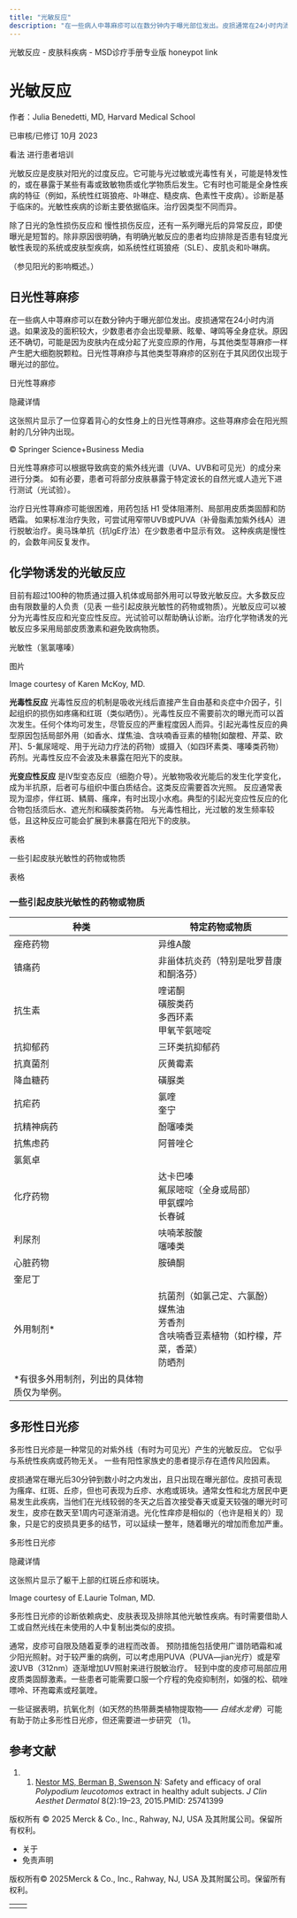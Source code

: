 ```yaml
---
title: "光敏反应"
description: "在一些病人中荨麻疹可以在数分钟内于曝光部位发出。皮损通常在24小时内消退。如果波及的面积较大，少数患者亦会出现晕厥、眩晕、哮鸣等全身症状。原因还不确切，可能是因为皮肤内在成分起了光变应原的作用，与其他类型荨麻疹一样产生肥大细胞脱颗粒。日光性荨麻疹与其他类型荨麻疹的区别在于其风团仅出现于曝光过的部位。"
---
```


﻿光敏反应 \- 皮肤科疾病 \- MSD诊疗手册专业版 honeypot link

# 光敏反应

作者：Julia Benedetti, MD, Harvard Medical School

已审核/已修订 10月 2023

看法 进行患者培训

光敏反应是皮肤对阳光的过度反应。它可能与光过敏或光毒性有关，可能是特发性的，或在暴露于某些有毒或致敏物质或化学物质后发生。它有时也可能是全身性疾病的特征（例如，系统性红斑狼疮、卟啉症、糙皮病、色素性干皮病）。诊断是基于临床的。光敏性疾病的诊断主要依据临床。治疗因类型不同而异。

除了日光的急性损伤反应和 慢性损伤反应，还有一系列曝光后的异常反应，即使曝光是短暂的。除非原因很明确，有明确光敏反应的患者均应排除是否患有轻度光敏性表现的系统或皮肤型疾病，如系统性红斑狼疮（SLE）、皮肌炎和卟啉病。

（参见阳光的影响概述。）

## 日光性荨麻疹

在一些病人中荨麻疹可以在数分钟内于曝光部位发出。皮损通常在24小时内消退。如果波及的面积较大，少数患者亦会出现晕厥、眩晕、哮鸣等全身症状。原因还不确切，可能是因为皮肤内在成分起了光变应原的作用，与其他类型荨麻疹一样产生肥大细胞脱颗粒。日光性荨麻疹与其他类型荨麻疹的区别在于其风团仅出现于曝光过的部位。

日光性荨麻疹



隐藏详情

这张照片显示了一位穿着背心的女性身上的日光性荨麻疹。这些荨麻疹会在阳光照射的几分钟内出现。

© Springer Science+Business Media

日光性荨麻疹可以根据导致病变的紫外线光谱（UVA、UVB和可见光）的成分来进行分类。 如有必要，患者可将部分皮肤暴露于特定波长的自然光或人造光下进行测试（光试验）。

治疗日光性荨麻疹可能很困难，用药包括 H1 受体阻滞剂、局部用皮质类固醇和防晒霜。 如果标准治疗失败，可尝试用窄带UVB或PUVA（补骨脂素加紫外线A）进行脱敏治疗。奥马珠单抗（抗IgE疗法）在少数患者中显示有效。 这种疾病是慢性的，会数年间反复发作。

## 化学物诱发的光敏反应

目前有超过100种的物质通过摄入机体或局部外用可以导致光敏反应。大多数反应由有限数量的人负责（见表 一些引起皮肤光敏性的药物或物质）。光敏反应可以被分为光毒性反应和光变应性反应。光试验可以帮助确认诊断。治疗化学物诱发的光敏反应多采用局部皮质激素和避免致病物质。

光敏性（氢氯噻嗪）



图片

Image courtesy of Karen McKoy, MD.

**光毒性反应** 光毒性反应的机制是吸收光线后直接产生自由基和炎症中介因子，引起组织的损伤如疼痛和红斑（类似晒伤）。光毒性反应不需要前次的曝光而可以首次发生。任何个体均可发生，尽管反应的严重程度因人而异。引起光毒性反应的典型原因包括局部外用（如香水、煤焦油、含呋喃香豆素的植物\[如酸橙、芹菜、欧芹\]、5-氟尿嘧啶、用于光动力疗法的药物）或摄入（如四环素类、噻嗪类药物）药剂。光毒性反应不会波及未暴露在阳光下的皮肤。

**光变应性反应** 是Ⅳ型变态反应（细胞介导）。光敏物吸收光能后的发生化学变化，成为半抗原，后者可与组织中蛋白质结合。这类反应需要首次光照。 反应通常表现为湿疹，伴红斑、鳞屑、瘙痒，有时出现小水疱。典型的引起光变应性反应的化合物包括须后水、遮光剂和磺胺类药物。 与光毒性相比，光过敏的发生频率较低，且这种反应可能会扩展到未暴露在阳光下的皮肤。

表格

一些引起皮肤光敏性的药物或物质

表格

### 一些引起皮肤光敏性的药物或物质

| 种类 | 特定药物或物质 |
| --- | --- |
| 痤疮药物 | 异维A酸 |
| 镇痛药 | 非甾体抗炎药（特别是吡罗昔康和酮洛芬） |
| 抗生素 | 喹诺酮<br>磺胺类药<br>多西环素<br>甲氧苄氨嘧啶 |
| 抗抑郁药 | 三环类抗抑郁药 |
| 抗真菌剂 | 灰黄霉素 |
| 降血糖药 | 磺脲类 |
| 抗疟药 | 氯喹<br>奎宁 |
| 抗精神病药 | 酚噻嗪类 |
| 抗焦虑药 | 阿普唑仑 |
| 氯氮卓 |
| 化疗药物 | 达卡巴嗪<br>氟尿嘧啶（全身或局部）<br>甲氨蝶呤<br>长春碱 |
| 利尿剂 | 呋喃苯胺酸<br>噻嗪类 |
| 心脏药物 | 胺碘酮 |
| 奎尼丁 |
| 外用制剂\* | 抗菌剂（如氯己定、六氯酚）<br>媒焦油<br>芳香剂<br>含呋喃香豆素植物（如柠檬，芹菜，香菜）<br>防晒剂 |
| \*有很多外用制剂，列出的具体物质仅为举例。 |

## 多形性日光疹

多形性日光疹是一种常见的对紫外线（有时为可见光）产生的光敏反应。 它似乎与系统性疾病或药物无关。 一些有阳性家族史的患者提示存在遗传风险因素。

皮损通常在曝光后30分钟到数小时之内发出，且只出现在曝光部位。皮损可表现为瘙痒、红斑、丘疹，但也可表现为丘疹、水疱或斑块。通常女性和北方居民中更易发生此疾病，当他们在光线较弱的冬天之后首次接受春天或夏天较强的曝光时可发生，皮疹在数天至1周内可逐渐消退。光化性痒疹是相似的（也许是相关的）现象，只是它的皮损具更多的结节，可以延续一整年，随着曝光的增加而愈加严重。

多形性日光疹



隐藏详情

这张照片显示了躯干上部的红斑丘疹和斑块。

Image courtesy of E.Laurie Tolman, MD.

多形性日光疹的诊断依赖病史、皮肤表现及排除其他光敏性疾病。有时需要借助人工或自然光线在未使用的人中复制出类似的皮损。

通常，皮疹可自限及随着夏季的进程而改善。 预防措施包括使用广谱防晒霜和减少阳光照射。对于较严重的病例，可以考虑用PUVA（PUVA―jian光疗）或是窄波UVB（312nm）逐渐增加UV照射来进行脱敏治疗。 轻到中度的皮疹可局部应用皮质类固醇激素。一些患者可能需要口服一个疗程的免疫抑制剂，如强的松、硫唑嘌呤、环孢霉素或羟氯喹。

一些证据表明，抗氧化剂（如天然的热带蕨类植物提取物—— _白绒水龙骨_）可能有助于防止多形性日光疹，但还需要进一步研究 （1)。

## 参考文献

1. 1. [Nestor MS, Berman B, Swenson N](https://www.ncbi.nlm.nih.gov/pmc/articles/PMC4345929/): Safety and efficacy of oral _Polypodium leucotomos_ extract in healthy adult subjects. _J Clin Aesthet Dermatol_ 8(2):19–23, 2015.PMID: 25741399




版权所有 © 2025
Merck & Co., Inc., Rahway, NJ, USA 及其附属公司。保留所有权利。

- 关于
- 免责声明

版权所有© 2025Merck & Co., Inc., Rahway, NJ, USA 及其附属公司。保留所有权利。

|     |     |
| --- | --- |
|  |  |